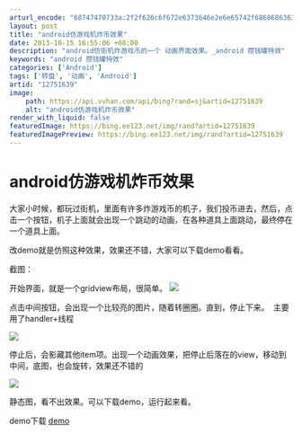 ```yaml
---
arturl_encode: "68747470733a:2f2f626c6f672e6373646e2e6e65742f6868686363636b6b6b:2f61727469636c652f64657461696c732f3132373531363339"
layout: post
title: "android仿游戏机炸币效果"
date: 2013-10-15 16:55:06 +08:00
description: "android仿街机炸游戏币的一个 动画界面效果。_android 攒钱罐特效"
keywords: "android 攒钱罐特效"
categories: ['Android']
tags: ['转盘', '动画', 'Android']
artid: "12751639"
image:
    path: https://api.vvhan.com/api/bing?rand=sj&artid=12751639
    alt: "android仿游戏机炸币效果"
render_with_liquid: false
featuredImage: https://bing.ee123.net/img/rand?artid=12751639
featuredImagePreview: https://bing.ee123.net/img/rand?artid=12751639
---
```


# android仿游戏机炸币效果

大家小时候，都玩过街机，里面有许多炸游戏币的机子，我们投币进去，然后，点击一个按钮，机子上面就会出现一个跳动的动画，在各种道具上面跳动，最终停在一个道具上面。

改demo就是仿照这种效果，效果还不错，大家可以下载demo看看。

截图：

开始界面，就是一个gridview布局，很简单。
![](https://img-blog.csdn.net/20131015163644468?watermark/2/text/aHR0cDovL2Jsb2cuY3Nkbi5uZXQvaGhoY2Nja2tr/font/5a6L5L2T/fontsize/400/fill/I0JBQkFCMA==/dissolve/70/gravity/Center)

点击中间按钮，会出现一个比较亮的图片，随着转圈圈。直到，停止下来。  主要用了handler+线程

![](https://img-blog.csdn.net/20131015165156109?watermark/2/text/aHR0cDovL2Jsb2cuY3Nkbi5uZXQvaGhoY2Nja2tr/font/5a6L5L2T/fontsize/400/fill/I0JBQkFCMA==/dissolve/70/gravity/Center)

停止后，会影藏其他item项。出现一个动画效果，把停止后落在的view，移动到中间，底图，也会旋转，效果还不错的

![](https://img-blog.csdn.net/20131015165141000?watermark/2/text/aHR0cDovL2Jsb2cuY3Nkbi5uZXQvaGhoY2Nja2tr/font/5a6L5L2T/fontsize/400/fill/I0JBQkFCMA==/dissolve/70/gravity/Center)

静态图，看不出效果。可以下载demo，运行起来看。

demo下载
[demo](http://download.csdn.net/detail/hhhccckkk/6403625)